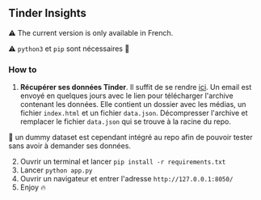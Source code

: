 ## Tinder Insights
:warning: The current version is only available in French.

:warning: `python3` et `pip` sont nécessaires :snake:

### How to
1. **Récupérer ses données Tinder**. Il suffit de se rendre [ici](https://account.gotinder.com/login?from=%2Fdata). Un email est envoyé en quelques jours avec le lien pour télécharger l'archive contenant les données. Elle contient un dossier avec les médias, un fichier `index.html` et un fichier `data.json`. Décompresser l'archive et remplacer le fichier `data.json` qui se trouve à la racine du repo.

:thought_balloon: un dummy dataset est cependant intégré au repo afin de pouvoir tester sans avoir à demander ses données.
 
2. Ouvrir un terminal et lancer `pip install -r requirements.txt`
3. Lancer `python app.py`
3. Ouvrir un navigateur et entrer l'adresse `http://127.0.0.1:8050/`
4. Enjoy :fire:
